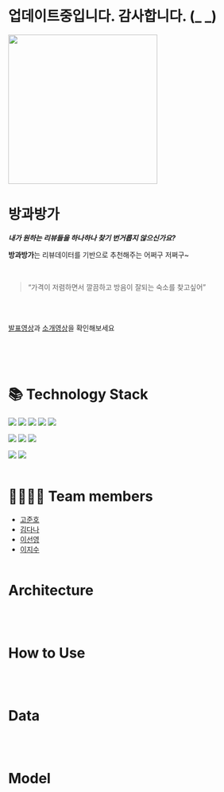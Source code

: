 # 업데이트중입니다. 감사합니다. (_ _)



<img src="https://github.com/Junho1224/RnR/assets/118183062/9c9d39f6-0578-4668-a7c6-d32a46544d50" width=300px>



# 방과방가
***내가 원하는 리뷰들을 하나하나 찾기 번거롭지 않으신가요?***  



 **방과방가**는 리뷰데이터를 기반으로 추천해주는 어쩌구 저쩌구~

</br>



> “가격이 저렴하면서 깔끔하고 방음이 잘되는 숙소를 찾고싶어”


</br>


</br>


[발표영상](https://bit.ly/SeSAC2_Video_Saltlux)과 [소개영상](https://www.youtube.com/watch?v=pmS2YcSLx-E)을 확인해보세요
</br>
</br>


<br/><br/>

# 📚 Technology Stack
<!--https://simpleicons.org -->
<a href="#" target="_blank"></a><a href="#" target="_blank"><img src="https://img.shields.io/badge/Python-3776AB?style=flat-square&logo=Python&logoColor=white"/></a>
<a href="#" target="_blank"><img src="https://img.shields.io/badge/HTML5-E34F26?style=flat-square&logo=HTML5&logoColor=white"/></a>
<a href="#" target="_blank"><img src="https://img.shields.io/badge/CSS3-1572B6?style=flat-square&logo=CSS3&logoColor=white"/></a>
<a href="#" target="_blank"><img src="https://img.shields.io/badge/JavaScript-[F7DF1E?style=flat-square&logo=JavaScript&logoColor=white"/></a>
<a href="#" target="_blank"><img src="https://img.shields.io/badge/ElasticSearch-005571?style=flat-square&logo=ElasticSearch&logoColor=white"/></a>

<a href="#" target="_blank"><img src="https://img.shields.io/badge/Flask-000000?style=flat-square&logo=Flask&logoColor=white"/></a>
<a href="#" target="_blank"><img src="https://img.shields.io/badge/AWS-232F3E?style=flat-square&logo=Amazon AWS&logoColor=white"/></a>
<a href="#" target="_blank"><img src="https://img.shields.io/badge/AWS EC2-FF9900?style=flat-square&logo=amazonec2&logoColor=white"/></a>

<a href="#" target="_blank"><img src="https://img.shields.io/badge/VSCode-007ACC?style=flat-square&logo=Visual Studio Code&logoColor=white"/></a>
<a href="#" target="_blank"><img src="https://img.shields.io/badge/Google colab-007ACC?style=flat-square&logo=googlecolab&logoColor=white"/></a>
<br/><br/>

# 👩‍👩‍👦‍👦 Team members 
<!-- <img src="https://github.com/Junho1224/RnR/assets/118183062/9ffbadac-adcf-44e4-9192-bb57c4c0cd17" alt="drawing" style="max-width:100%;background: black;" width="400"> -->

- <a href="https://github.com/Junho1224"> 고준호</a>
- <a href="https://github.com/danakkii"> 김다나 </a>
- <a href="https://github.com/Solxcero"> 이선영 </a>
- <a href="https://github.com/dlwltn931"> 이지수 </a>
<br/><br/>


# Architecture

</br></br>

# How to Use

<br/><br/>

# Data

<br/><br/>

# Model



